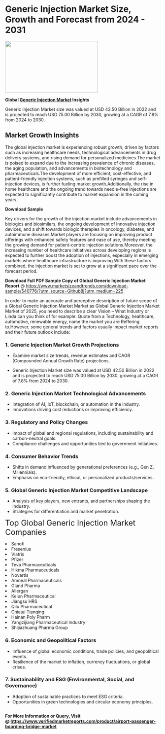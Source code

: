 <H1>Generic Injection Market Size, Growth and Forecast from 2024 - 2031</H1><img class="aligncenter size-medium wp-image-584254" src="https://thirdeyenews.in/wp-content/uploads/2024/09/Global-Market-Research-300x168.jpeg" alt="" width="300" height="168" /><p><strong>Global&nbsp;<a href="https://www.marketsizeandtrends.com/download-sample/540776/?utm_source=Github8j?utm_medium=225">Generic Injection Market</a> Insights</strong></p><p>Generic Injection Market size was valued at USD 42.50 Billion in 2022 and is projected to reach USD 75.00 Billion by 2030, growing at a CAGR of 7.8% from 2024 to 2030.</p><p><h2>Market Growth Insights</h2> <p>The global injection market is experiencing robust growth, driven by factors such as increasing healthcare needs, technological advancements in drug delivery systems, and rising demand for personalized medicines.The market is poised to expand due to the increasing prevalence of chronic diseases, the aging population, and advancements in biotechnology and pharmaceuticals.The development of more efficient, cost-effective, and patient-friendly injection systems, such as prefilled syringes and self-injection devices, is further fueling market growth.Additionally, the rise in home healthcare and the ongoing trend towards needle-free injections are expected to significantly contribute to market expansion in the coming years.</p> <p><strong>Download Sample</strong></p> <p>Key drivers for the growth of the injection market include advancements in biologics and biosimilars, the ongoing development of innovative injection devices, and a shift towards biologic therapies in oncology, diabetes, and autoimmune diseases.Market players are focusing on improving product offerings with enhanced safety features and ease of use, thereby meeting the growing demand for patient-centric injection solutions.Moreover, the increasing number of healthcare initiatives across developing regions is expected to further boost the adoption of injections, especially in emerging markets where healthcare infrastructure is improving.With these factors combined, the injection market is set to grow at a significant pace over the forecast period.</p> <p><span class=""><strong>Download Full PDF Sample Copy of Global Generic Injection Market Report</strong> @ <a href="https://www.marketsizeandtrends.com/download-sample/540776/?utm_source=Github8j?utm_medium=225" target="_blank">https://www.marketsizeandtrends.com/download-sample/540776/?utm_source=Github8j?utm_medium=225</a></span></p><p>In order to make an accurate and perceptive description of future scope of a Global&nbsp;Generic Injection Market Market as Global&nbsp;Generic Injection Market Market of 2025, you need to describe a clear Vision &ndash; What Industry or Linda can you think of for example: Quote from a Technology, healthcare, automotive, renewable energy, name the market you are Reffering to.However, some general trends and factors usually impact market reports and their future outlook include:</p><h3>1.&nbsp;<strong>Generic Injection Market Growth Projections</strong></h3><ul><li>Examine market size trends, revenue estimates and CAGR (Compounded Annual Growth Rate) projections.</li><li><p>Generic Injection Market size was valued at USD 42.50 Billion in 2022 and is projected to reach USD 75.00 Billion by 2030, growing at a CAGR of 7.8% from 2024 to 2030.</p></li></ul><h3>2.&nbsp;<strong>Generic Injection Market Technological Advancements</strong></h3><ul><li>Integration of AI, IoT, blockchain, or automation in the industry.</li><li>Innovations driving cost reductions or improving efficiency.</li></ul><h3>3.&nbsp;<strong>Regulatory and Policy Changes</strong></h3><ul><li>Impact of global and regional regulations, including sustainability and carbon-neutral goals.</li><li>Compliance challenges and opportunities tied to government initiatives.</li></ul><h3>4.&nbsp;<strong>Consumer Behavior Trends</strong></h3><ul><li>Shifts in demand influenced by generational preferences (e.g., Gen Z, Millennials).</li><li>Emphasis on eco-friendly, ethical, or personalized products/services.</li></ul><h3>5.&nbsp;<strong>Global Generic Injection Market Competitive Landscape</strong></h3><ul><li>Analysis of key players, new entrants, and partnerships shaping the industry.</li><li>Strategies for differentiation and market penetration.</li></ul><p data-pm-slice="1 1 []"><span style="color: inherit; font-family: inherit; font-size: 25px;">Top Global Generic Injection Market Companies</span></p><div class="" data-test-id=""><p><li>Sanofi</li><li> Fresenius</li><li> Viatris</li><li> Pfizer</li><li> Teva Pharmaceuticals</li><li> Hikma Pharmaceuticals</li><li> Novartis</li><li> Amneal Pharmaceuticals</li><li> Gland Pharma</li><li> Allergan</li><li> Kelun Pharmaceutical</li><li> Jiangsu HRS</li><li> Qilu Pharmaceutical</li><li> Chiatai Tianqing</li><li> Hainan Poly Pharm</li><li> Yangzijiang Pharmaceutical Industry</li><li> Shijiazhuang Pharma Group</li></p></div><h3>6.&nbsp;<strong>Economic and Geopolitical Factors</strong></h3><ul><li>Influence of global economic conditions, trade policies, and geopolitical events.</li><li>Resilience of the market to inflation, currency fluctuations, or global crises.</li></ul><h3>7.&nbsp;<strong>Sustainability and ESG (Environmental, Social, and Governance)</strong></h3><ul><li>Adoption of sustainable practices to meet ESG criteria.</li><li>Opportunities in green technologies and circular economy principles.</li></ul><h2><strong style="font-size: 14px;">For More Information or Query, Visit @&nbsp;</strong><a style="background-color: #ffffff; font-size: 14px;" href="https://www.marketsizeandtrends.com/report/generic-injection-market/" target="_blank">https://www.verifiedmarketreports.com/product/airport-passenger-boarding-bridge-market</a></h2>